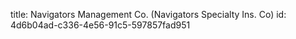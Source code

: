 title: Navigators Management Co. (Navigators Specialty Ins. Co)
id: 4d6b04ad-c336-4e56-91c5-597857fad951

